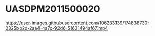 # UASDPM2011500020




https://user-images.githubusercontent.com/106233139/174838730-0325bb2d-2aa4-4a7c-92d6-51631494af67.mp4

